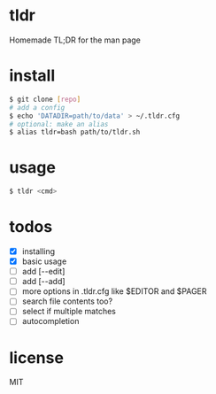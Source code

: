# tldr
Homemade TL;DR for the man page

# install
```bash
$ git clone [repo]
# add a config
$ echo 'DATADIR=path/to/data' > ~/.tldr.cfg
# optional: make an alias
$ alias tldr=bash path/to/tldr.sh
```

# usage
```bash
$ tldr <cmd>
```

# todos
- [x] installing
- [x] basic usage
- [ ] add [--edit]
- [ ] add [--add]
- [ ] more options in .tldr.cfg like $EDITOR and $PAGER
- [ ] search file contents too?
- [ ] select if multiple matches
- [ ] autocompletion

# license
MIT
